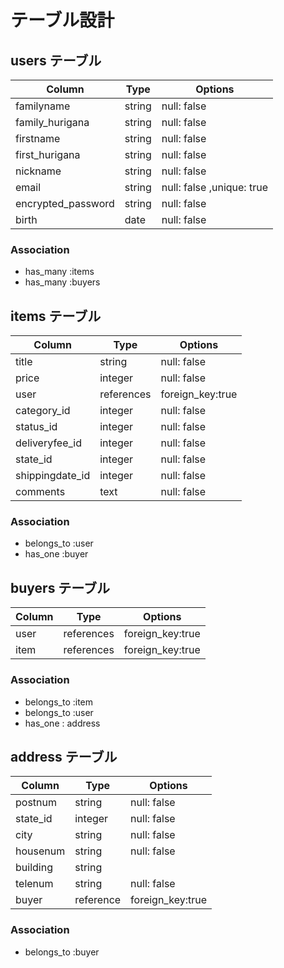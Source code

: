 # テーブル設計

## users テーブル

| Column       | Type   | Options     |
| --------     | ------ | ----------- |
| familyname | string | null: false |
|family_hurigana| string | null: false|
| firstname  | string | null: false |
| first_hurigana|string| null: false |
| nickname     | string | null: false |
| email        | string | null: false ,unique: true|
| encrypted_password| string | null: false |
| birth        | date | null: false |

### Association
- has_many :items
- has_many :buyers

## items テーブル
| Column    | Type   | Options     |
| --------- | ------ | ----------- |
| title     | string | null: false |
| price     | integer | null: false |
| user      | references | foreign_key:true|
| category_id  | integer | null: false |
| status_id    | integer | null: false |
| deliveryfee_id| integer | null: false |
| state_id    | integer | null: false |
|shippingdate_id| integer | null: false |
| comments  | text   | null: false |

### Association
- belongs_to :user
- has_one :buyer


## buyers テーブル
| Column | Type       | Options                        |
| ------ | ---------- | ------------------------------ |
| user   | references | foreign_key:true |
| item   | references | foreign_key:true |

### Association
- belongs_to :item
- belongs_to :user
- has_one : address

## address テーブル
| Column | Type       | Options                        |
| ------ | ---------- | ------------------------------ |
| postnum| string     | null: false|
| state_id | integer  | null: false|
| city   | string     | null: false|
|housenum| string     | null: false|
|building| string     |
|telenum | string     | null: false|
| buyer  | reference  | foreign_key:true |

### Association
- belongs_to :buyer